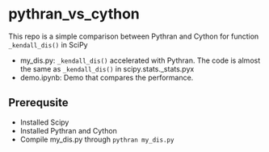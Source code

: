 # pythran_vs_cython

This repo is a simple comparison between Pythran and Cython for function `_kendall_dis()` in SciPy

- my_dis.py: `_kendall_dis()` accelerated with Pythran. The code is almost the same as `_kendall_dis()` in scipy.stats._stats.pyx
- demo.ipynb: Demo that compares the performance.

## Prerequsite

- Installed Scipy
- Installed Pythran and Cython
- Compile my_dis.py through `pythran my_dis.py`